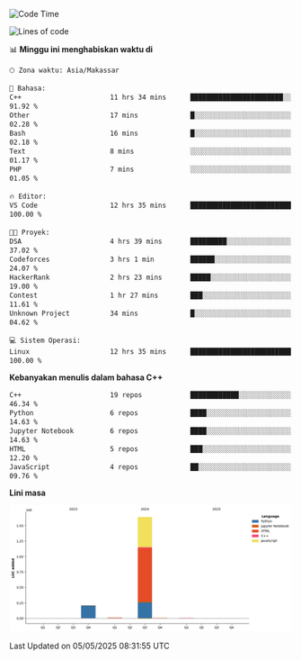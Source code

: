<!--START_SECTION:waka-->
![Code Time](http://img.shields.io/badge/Code%20Time-190%20hrs%2030%20mins-blue)

![Lines of code](https://img.shields.io/badge/Sejak%20Hello%20World%20aku%20telah%20menulis-1.9%20million%20baris%20kode-blue)

📊 **Minggu ini menghabiskan waktu di** 

```text
🕑︎ Zona waktu: Asia/Makassar

💬 Bahasa: 
C++                      11 hrs 34 mins      ███████████████████████░░   91.92 % 
Other                    17 mins             █░░░░░░░░░░░░░░░░░░░░░░░░   02.28 % 
Bash                     16 mins             █░░░░░░░░░░░░░░░░░░░░░░░░   02.18 % 
Text                     8 mins              ░░░░░░░░░░░░░░░░░░░░░░░░░   01.17 % 
PHP                      7 mins              ░░░░░░░░░░░░░░░░░░░░░░░░░   01.05 % 

🔥 Editor: 
VS Code                  12 hrs 35 mins      █████████████████████████   100.00 % 

🐱‍💻 Proyek: 
DSA                      4 hrs 39 mins       █████████░░░░░░░░░░░░░░░░   37.02 % 
Codeforces               3 hrs 1 min         ██████░░░░░░░░░░░░░░░░░░░   24.07 % 
HackerRank               2 hrs 23 mins       █████░░░░░░░░░░░░░░░░░░░░   19.00 % 
Contest                  1 hr 27 mins        ███░░░░░░░░░░░░░░░░░░░░░░   11.61 % 
Unknown Project          34 mins             █░░░░░░░░░░░░░░░░░░░░░░░░   04.62 % 

💻 Sistem Operasi: 
Linux                    12 hrs 35 mins      █████████████████████████   100.00 % 
```

**Kebanyakan menulis dalam bahasa C++** 

```text
C++                      19 repos            ████████████░░░░░░░░░░░░░   46.34 % 
Python                   6 repos             ████░░░░░░░░░░░░░░░░░░░░░   14.63 % 
Jupyter Notebook         6 repos             ████░░░░░░░░░░░░░░░░░░░░░   14.63 % 
HTML                     5 repos             ███░░░░░░░░░░░░░░░░░░░░░░   12.20 % 
JavaScript               4 repos             ██░░░░░░░░░░░░░░░░░░░░░░░   09.76 % 
```



**Lini masa**

![Lines of Code chart](https://raw.githubusercontent.com/yusuf601/yusuf601/main/assets/bar_graph.png)


 Last Updated on 05/05/2025 08:31:55 UTC
<!--END_SECTION:waka-->
